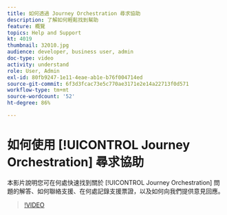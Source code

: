 ```yaml
---
title: 如何透過 Journey Orchestration 尋求協助
description: 了解如何輕鬆找到幫助
feature: 概覽
topics: Help and Support
kt: 4019
thumbnail: 32010.jpg
audience: developer, business user, admin
doc-type: video
activity: understand
role: User, Admin
exl-id: 80fb9247-1e11-4eae-ab1e-b76f004714ed
source-git-commit: 6f3d3fcac73e5c770ae3171e2e14a22713f0d571
workflow-type: tm+mt
source-wordcount: '52'
ht-degree: 86%

---
```


# 如何使用 [!UICONTROL Journey Orchestration] 尋求協助

本影片說明您可在何處快速找到關於 [!UICONTROL Journey Orchestration] 問題的解答、如何聯絡支援、在何處記錄支援票證，以及如何向我們提供意見回應。

>[!VIDEO](https://video.tv.adobe.com/v/32010?quality=12)
